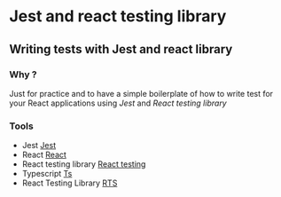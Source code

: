 # Jest and react testing library

## Writing tests with Jest and react library

### Why ?

Just for practice and to have a simple boilerplate of how to write test for your React applications using _Jest_ and _React testing library_

### Tools

* Jest [Jest](https://jestjs.io/docs/en/mock-functions.html)
* React [React](https://reactjs.org/docs/testing-recipes.html)
* React testing library [React testing](https://testing-library.com/docs/react-testing-library/intro)
* Typescript [Ts](https://www.typescriptlang.org/)
* React Testing Library [RTS](https://testing-library.com/docs/react-testing-library/intro)
